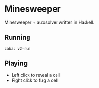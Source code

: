 # Minesweeper

Minesweeper + autosolver written in Haskell.

## Running

```
cabal v2-run
```

## Playing

* Left click to reveal a cell
* Right click to flag a cell
